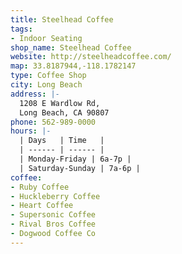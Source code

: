 ```yaml
---
title: Steelhead Coffee
tags:
- Indoor Seating
shop_name: Steelhead Coffee
website: http://steelheadcoffee.com/
map: 33.8187944,-118.1782147
type: Coffee Shop
city: Long Beach
address: |-
  1208 E Wardlow Rd,
  Long Beach, CA 90807
phone: 562-989-0000
hours: |-
  | Days   | Time   |
  | ------ | ------ |
  | Monday-Friday | 6a-7p |
  | Saturday-Sunday | 7a-6p |
coffee:
- Ruby Coffee
- Huckleberry Coffee
- Heart Coffee
- Supersonic Coffee
- Rival Bros Coffee
- Dogwood Coffee Co
---
```


